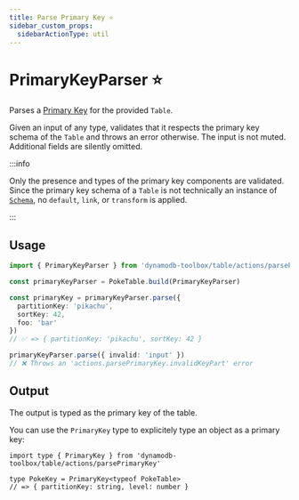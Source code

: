 ```yaml
---
title: Parse Primary Key ⭐️
sidebar_custom_props:
  sidebarActionType: util
---
```


# PrimaryKeyParser ⭐️

Parses a [Primary Key](https://docs.aws.amazon.com/amazondynamodb/latest/developerguide/HowItWorks.CoreComponents.html#HowItWorks.CoreComponents.PrimaryKey) for the provided `Table`.

Given an input of any type, validates that it respects the primary key schema of the `Table` and throws an error otherwise. The input is not muted. Additional fields are silently omitted.

:::info

Only the presence and types of the primary key components are validated. Since the primary key schema of a `Table` is not technically an instance of [`Schema`](../../../4-schemas/1-usage/index.md), no `default`, `link`, or `transform` is applied.

:::

## Usage

```ts
import { PrimaryKeyParser } from 'dynamodb-toolbox/table/actions/parsePrimaryKey'

const primaryKeyParser = PokeTable.build(PrimaryKeyParser)

const primaryKey = primaryKeyParser.parse({
  partitionKey: 'pikachu',
  sortKey: 42,
  foo: 'bar'
})
// ✅ => { partitionKey: 'pikachu', sortKey: 42 }

primaryKeyParser.parse({ invalid: 'input' })
// ❌ Throws an 'actions.parsePrimaryKey.invalidKeyPart' error
```

## Output

The output is typed as the primary key of the table.

You can use the `PrimaryKey` type to explicitely type an object as a primary key:

```tsx
import type { PrimaryKey } from 'dynamodb-toolbox/table/actions/parsePrimaryKey'

type PokeKey = PrimaryKey<typeof PokeTable>
// => { partitionKey: string, level: number }
```
